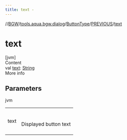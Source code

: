 ```yaml
---
title: text -
---
```

//[BGW](../../../../index.md)/[tools.aqua.bgw.dialog](../../index.md)/[ButtonType](../index.md)/[PREVIOUS](index.md)/[text](text.md)



# text  
[jvm]  
Content  
val [text](text.md): [String](https://kotlinlang.org/api/latest/jvm/stdlib/kotlin/-string/index.html)  
More info  


## Parameters  
  
jvm  
  
| | |
|---|---|
| <a name="tools.aqua.bgw.dialog/ButtonType.PREVIOUS/text/#/PointingToDeclaration/"></a>text| <a name="tools.aqua.bgw.dialog/ButtonType.PREVIOUS/text/#/PointingToDeclaration/"></a><br><br>Displayed button text<br><br>|
  
  



